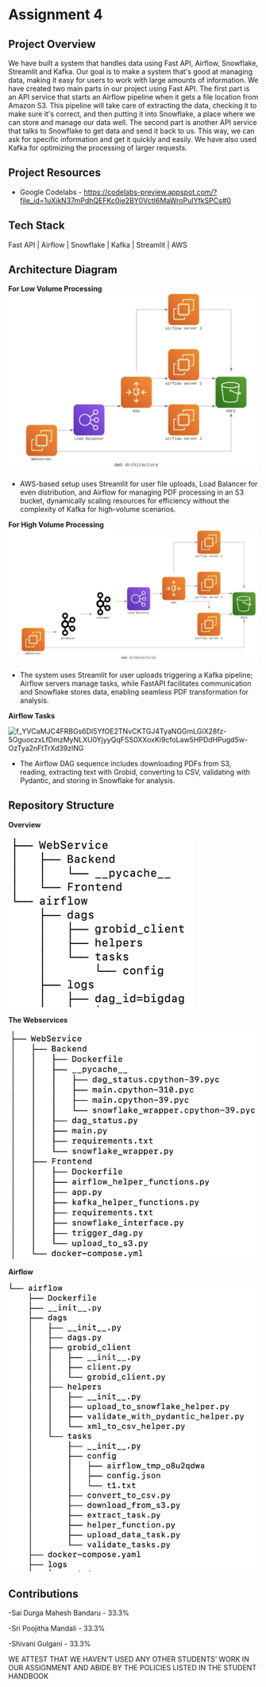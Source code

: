 # Assignment 4

## Project Overview
We have built a system that handles data using Fast API, Airflow, Snowflake, Streamlit and Kafka. Our goal is to make a system that's good at managing data, making it easy for users to work with large amounts of information. We have created two main parts in our project using Fast API. The first part is an API service that starts an Airflow pipeline when it gets a file location from Amazon S3. This pipeline will take care of extracting the data, checking it to make sure it's correct, and then putting it into Snowflake, a place where we can store and manage our data well. The second part is another API service that talks to Snowflake to get data and send it back to us. This way, we can ask for specific information and get it quickly and easily. We have also used Kafka for optimizing the processing of larger requests.

## Project Resources
- Google Codelabs - https://codelabs-preview.appspot.com/?file_id=1uXikN37mPdhQEFKc0ie2BY0VctI6MaWroPuIYfkSPCs#0 

## Tech Stack
Fast API | Airflow | Snowflake | Kafka | Streamlit | AWS

## Architecture Diagram
**For Low Volume Processing**
![image](https://github.com/BigDataIA-Spring2024-Sec1-Team8/Assignment4/blob/main/AD_LowVolume.png)

- AWS-based setup uses Streamlit for user file uploads, Load Balancer for even distribution, and Airflow for managing PDF processing in an S3 bucket, dynamically scaling resources for efficiency without the complexity of Kafka for high-volume scenarios.

**For High Volume Processing**
![image](https://github.com/BigDataIA-Spring2024-Sec1-Team8/Assignment4/blob/main/AD_HighVolume.png)

- The system uses Streamlit for user uploads triggering a Kafka pipeline; Airflow servers manage tasks, while FastAPI facilitates communication and Snowflake stores data, enabling seamless PDF transformation for analysis.

**Airflow Tasks**

![f_YVCaMJC4FRBGs6DI5YfOE2TNvCKTGJ4TyaNGGmLGlX28fz-5OguoczxLfDmzMyNLXU0YjyyQqFSS0XXoxKi9cfoLaw5HPDdHPugd5w-OzTya2nFtTrXd39zlNG](https://github.com/BigDataIA-Spring2024-Sec1-Team8/Assignment4/assets/114782541/008dcf43-7b72-4e99-9436-3b59c308225e)

- The Airflow DAG sequence includes downloading PDFs from S3, reading, extracting text with Grobid, converting to CSV, validating with Pydantic, and storing in Snowflake for analysis.

## Repository Structure
**Overview**

![image](https://github.com/BigDataIA-Spring2024-Sec1-Team8/Assignment4/blob/main/Overview.png)

**The Webservices**

![image](https://github.com/BigDataIA-Spring2024-Sec1-Team8/Assignment4/blob/main/Webservices.png)

**Airflow**

![image](https://github.com/BigDataIA-Spring2024-Sec1-Team8/Assignment4/blob/main/Airflow.png)


## Contributions
-Sai Durga Mahesh Bandaru - 33.3%

-Sri Poojitha Mandali - 33.3%

-Shivani Gulgani - 33.3%

WE ATTEST THAT WE HAVEN’T USED ANY OTHER STUDENTS’ WORK IN OUR ASSIGNMENT AND ABIDE BY THE POLICIES LISTED IN THE STUDENT HANDBOOK
